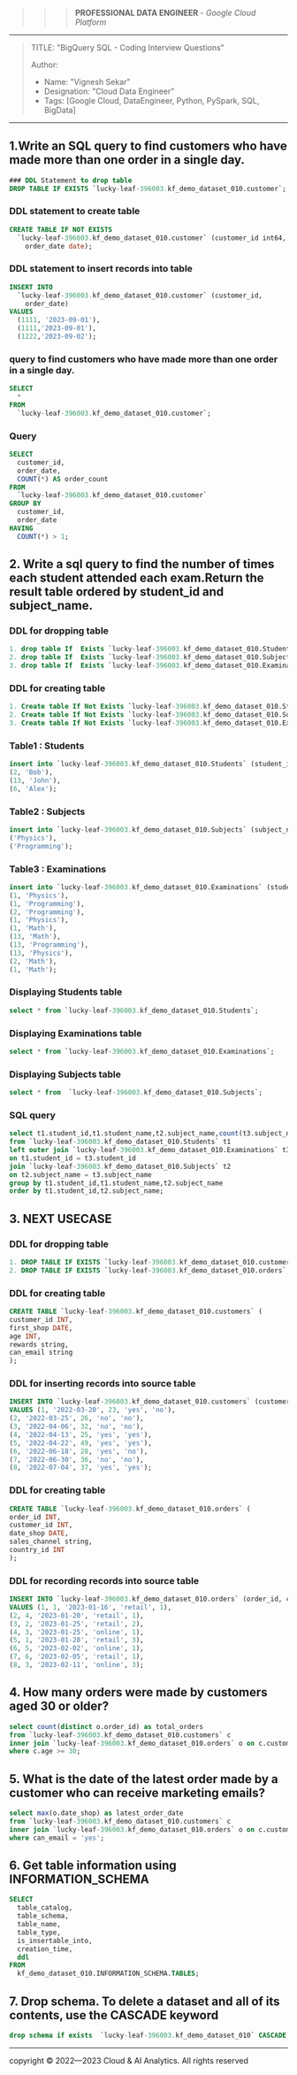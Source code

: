 >>> **PROFESSIONAL DATA ENGINEER** - *Google Cloud Platform*
--------------------------------------------------------------------------------------------------------------------------------------------

> TITLE: "BigQuery SQL - Coding Interview Questions"
> 
> Author:
  >- Name: "Vignesh Sekar"
  >- Designation: "Cloud Data Engineer"
  >- Tags: [Google Cloud, DataEngineer, Python, PySpark, SQL, BigData]

-----------------------------------------------------------------------------------------------------------------------------------------------

## 1.Write an SQL query to find customers who have made more than one order in a single day.

```sql
### DDL Statement to drop table
DROP TABLE IF EXISTS `lucky-leaf-396003.kf_demo_dataset_010.customer`;
```

### DDL statement to create table
```sql
CREATE TABLE IF NOT EXISTS
  `lucky-leaf-396003.kf_demo_dataset_010.customer` (customer_id int64,
    order_date date);
```

### DDL statement to insert records into table
```sql
INSERT INTO
  `lucky-leaf-396003.kf_demo_dataset_010.customer` (customer_id,
    order_date)
VALUES
  (1111, '2023-09-01'),
  (1111,'2023-09-01'),
  (1222,'2023-09-02');
```

### query to find customers who have made more than one order in a single day.
```sql
SELECT
  *
FROM
  `lucky-leaf-396003.kf_demo_dataset_010.customer`;
```

### Query   
```sql
SELECT
  customer_id,
  order_date,
  COUNT(*) AS order_count
FROM
  `lucky-leaf-396003.kf_demo_dataset_010.customer`
GROUP BY
  customer_id,
  order_date
HAVING
  COUNT(*) > 1;
```

## 2. Write a sql query to find the number of times each student attended each exam.Return the result table ordered by student_id and subject_name.
### DDL for dropping table
```sql
1. drop table If  Exists `lucky-leaf-396003.kf_demo_dataset_010.Students` 
2. drop table If  Exists `lucky-leaf-396003.kf_demo_dataset_010.Subjects` 
3. drop table If  Exists `lucky-leaf-396003.kf_demo_dataset_010.Examinations` 
```

### DDL for creating table
```sql
1. Create table If Not Exists `lucky-leaf-396003.kf_demo_dataset_010.Students` (student_id int, student_name string)
2. Create table If Not Exists `lucky-leaf-396003.kf_demo_dataset_010.Subjects` (subject_name string)
3. Create table If Not Exists `lucky-leaf-396003.kf_demo_dataset_010.Examinations` (student_id int, subject_name string)
```

### Table1 : Students
```sql
insert into `lucky-leaf-396003.kf_demo_dataset_010.Students` (student_id, student_name) values (1, 'Alice'),
(2, 'Bob'),
(13, 'John'),
(6, 'Alex');
```

### Table2 : Subjects
```sql
insert into `lucky-leaf-396003.kf_demo_dataset_010.Subjects` (subject_name) values ('Math'),
('Physics'),
('Programming');
```

### Table3 : Examinations
```sql
insert into `lucky-leaf-396003.kf_demo_dataset_010.Examinations` (student_id, subject_name) values (1, 'Math'),
(1, 'Physics'),
(1, 'Programming'),
(2, 'Programming'),
(1, 'Physics'),
(1, 'Math'),
(13, 'Math'),
(13, 'Programming'),
(13, 'Physics'),
(2, 'Math'),
(1, 'Math');
```

### Displaying Students table
```sql
select * from `lucky-leaf-396003.kf_demo_dataset_010.Students`;
```

### Displaying Examinations table
```sql
select * from `lucky-leaf-396003.kf_demo_dataset_010.Examinations`;
```

### Displaying Subjects table
```sql
select * from  `lucky-leaf-396003.kf_demo_dataset_010.Subjects`;
```

### SQL query
```sql
select t1.student_id,t1.student_name,t2.subject_name,count(t3.subject_name) as attended_exams
from `lucky-leaf-396003.kf_demo_dataset_010.Students` t1
left outer join `lucky-leaf-396003.kf_demo_dataset_010.Examinations` t3
on t1.student_id = t3.student_id 
join `lucky-leaf-396003.kf_demo_dataset_010.Subjects` t2
on t2.subject_name = t3.subject_name
group by t1.student_id,t1.student_name,t2.subject_name
order by t1.student_id,t2.subject_name;
```

## 3. NEXT USECASE #############
### DDL for dropping table
```sql
1. DROP TABLE IF EXISTS `lucky-leaf-396003.kf_demo_dataset_010.customers`;
2. DROP TABLE IF EXISTS `lucky-leaf-396003.kf_demo_dataset_010.orders`;
```

### DDL for creating table
```sql
CREATE TABLE `lucky-leaf-396003.kf_demo_dataset_010.customers` (
customer_id INT,
first_shop DATE,
age INT,
rewards string,
can_email string
);
```

### DDL for inserting records into source table
```sql
INSERT INTO `lucky-leaf-396003.kf_demo_dataset_010.customers` (customer_id, first_shop, age, rewards, can_email)
VALUES (1, '2022-03-20', 23, 'yes', 'no'),
(2, '2022-03-25', 26, 'no', 'no'),
(3, '2022-04-06', 32, 'no', 'no'),
(4, '2022-04-13', 25, 'yes', 'yes'),
(5, '2022-04-22', 49, 'yes', 'yes'),
(6, '2022-06-18', 28, 'yes', 'no'),
(7, '2022-06-30', 36, 'no', 'no'),
(8, '2022-07-04', 37, 'yes', 'yes');
```

### DDL for creating table
```sql
CREATE TABLE `lucky-leaf-396003.kf_demo_dataset_010.orders` (
order_id INT,
customer_id INT,
date_shop DATE,
sales_channel string,
country_id INT
);
```

### DDL for recording records into source table
```sql
INSERT INTO `lucky-leaf-396003.kf_demo_dataset_010.orders` (order_id, customer_id, date_shop, sales_channel, country_id)
VALUES (1, 1, '2023-01-16', 'retail', 1),
(2, 4, '2023-01-20', 'retail', 1),
(3, 2, '2023-01-25', 'retail', 2),
(4, 3, '2023-01-25', 'online', 1),
(5, 1, '2023-01-28', 'retail', 3),
(6, 5, '2023-02-02', 'online', 1),
(7, 6, '2023-02-05', 'retail', 1),
(8, 3, '2023-02-11', 'online', 3);
```

## 4. How many orders were made by customers aged 30 or older?
```sql
select count(distinct o.order_id) as total_orders
from `lucky-leaf-396003.kf_demo_dataset_010.customers` c
inner join `lucky-leaf-396003.kf_demo_dataset_010.orders` o on c.customer_id = o.customer_id
where c.age >= 30;
```

## 5. What is the date of the latest order made by a customer who can receive marketing emails?
```sql
select max(o.date_shop) as latest_order_date
from `lucky-leaf-396003.kf_demo_dataset_010.customers` c
inner join `lucky-leaf-396003.kf_demo_dataset_010.orders` o on c.customer_id = o.customer_id
where can_email = 'yes';
```

## 6. Get table information using INFORMATION_SCHEMA
```sql
SELECT
  table_catalog,
  table_schema,
  table_name,
  table_type,
  is_insertable_into,
  creation_time,
  ddl
FROM
  kf_demo_dataset_010.INFORMATION_SCHEMA.TABLES;
```

## 7. Drop schema. To delete a dataset and all of its contents, use the CASCADE keyword
```sql
drop schema if exists  `lucky-leaf-396003.kf_demo_dataset_010` CASCADE;
```

-----------------------------------------------------------------------------------------------------------------------

  <div class="footer">
              copyright © 2022—2023 Cloud & AI Analytics. 
                                      All rights reserved
          </div>
